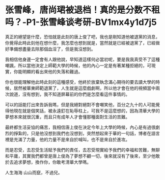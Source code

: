 # 张雪峰，唐尚珺被退档！真的是分数不租吗？-P1-张雪峰谈考研-BV1mx4y1d7j5

真正的絕望是什麼，恐怕就是此刻的唐上俊了吧，我也是剛知道他被退黨的消息，你覺得此時此刻他在想什麼，我怎麼也想到就是，當然就是已經被退黨了，已經做好準備想盡量去除那個血淫了，但是我沒想到。

我相信他身邊一定會有人跟他說，早知道這樣何必當初呢，要是我我真受不了這種嘲諷，所以當他決定上師範大學的時候，他的內心一定是有著某種拒絕的，可現實，你能明顯的看出來他的失落和難過。

你也很能理解他此時此刻的這種感受，他終於放棄執念滿心期待的要去讀大學的時候，居然被華東師範退黨了，人生就是這麼戲劇啊，所以他才會在他的視頻當中兩次說道，沒有想到，我不知道屏幕前的你們是怎麼看這件事情的。

可以的話能打出來告訴我嗎，但是我絕對絕對不會嘲笑他，百分之九十的人可能覺得他現在就是個笑話，被永遠釘在恥辱柱上，可我不是這麼想的，因為清華大學的夢想本來就很沉重，而且只有成年人才會懂那種面對生活的苦難。

最終都生活妥協的痛苦，我相信唐上俊在決定今年上大學的時候，內心是有過很劇烈的掙紮的，只是他沒想到我們也沒想到，突然想起來于華的一句話，博者在語言裡是充滿了力量，他的力量不是來自於喊叫，也不是來自於進攻。

而是忍受，去忍受生活賦予我們的責任，去忍受現實給予我們的幸福和苦難，無聊和平庸，其實我們都曾是唐上俊為了夢想不顧一切，後來就沒有了後來，至少他敢於去追求夢想，換作你，你敢考清華大學嗎。

人生海海 山山而竄，不過兒。